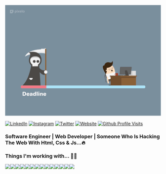<img src="https://raw.githubusercontent.com/ratul16/ratul16/master/img/cover.gif">

[![LinkedIn](https://img.shields.io/badge/LinkedIn-%23316192.svg?&style=for-the-badge&logo=LinkedIn&logoColor=white)](https://www.linkedin.com/in/ratul16/)
[![Instagram](https://img.shields.io/badge/Instagram%20-%23E4405F.svg?&style=for-the-badge&logo=Instagram&logoColor=white)](https://www.instagram.com/hasib.ratul/)
[![Twitter](https://img.shields.io/badge/Twitter%20-%231DA1F2.svg?&style=for-the-badge&logo=Twitter&logoColor=white)](https://twitter.com/hasib_ratul08)
[![Website](https://img.shields.io/website?label=Website&style=for-the-badge&logo=vue.js&logoColor=white&url=https://ratul16.netlify.app/)](https://ratul16.netlify.app/)
[![Github Profile Visits](https://badges.pufler.dev/visits/ratul16/ratul16?logo=GitHub&label=github%20visits&color=red&logoColor=white&style=for-the-badge)](https://github.com/ratul16)

### Software Engineer | Web Developer | Someone Who Is Hacking The Web With Html, Css & Js...🔥

<!-- <table width="100%"> 
  <tr>
  <td width="50%">
     
      🔭I’m currently working on Vue js
      
  </td>
   <td width="50%">
   
      🔥Spotify music player incoming
      
   </td>
</table> -->

### Things I'm working with... 👨‍💻
<div style="display:flex;">
   <img src="https://img.shields.io/badge/vuejs%20-%2335495e.svg?&style=for-the-badge&logo=vue.js&logoColor=%234FC08D"/>

   <img src="https://img.shields.io/badge/javascript%20-%23323330.svg?&style=for-the-badge&logo=javascript&logoColor=%23F7DF1E"/>

   <img src="https://img.shields.io/badge/SASS%20-hotpink.svg?&style=for-the-badge&logo=SASS&logoColor=white"/>

   <img src="https://img.shields.io/badge/html5%20-%23E34F26.svg?&style=for-the-badge&logo=html5&logoColor=white"/>

   <img src="https://img.shields.io/badge/css3%20-%231572B6.svg?&style=for-the-badge&logo=css3&logoColor=white"/>

   <img src="https://img.shields.io/badge/bootstrap%20-%23563D7C.svg?&style=for-the-badge&logo=bootstrap&logoColor=white"/>

   <img src="https://img.shields.io/badge/jquery%20-%230769AD.svg?&style=for-the-badge&logo=jquery&logoColor=white"/>

   <img src="https://img.shields.io/badge/mysql-%2300f.svg?&style=for-the-badge&logo=mysql&logoColor=white"/>

   <img src="https://img.shields.io/badge/git%20-%23F05033.svg?&style=for-the-badge&logo=git&logoColor=white"/>

   <img src="https://img.shields.io/badge/github%20-%23121011.svg?&style=for-the-badge&logo=github&logoColor=white"/>
   
   <img src="https://img.shields.io/badge/npm%20-%23323330.svg?&style=for-the-badge&logo=npm&logoColor=white"/>
   
   <img src="https://img.shields.io/badge/figma%20-%23F05033.svg?&style=for-the-badge&logo=figma&logoColor=white"/>
   
   <img src="https://img.shields.io/badge/nosql%20-%2307405e.svg?&style=for-the-badge&logo=nosql&logoColor=white"/>
      
   <img src ="https://img.shields.io/badge/Python-%234ea94b.svg?&style=for-the-badge&logo=Python&logoColor=white"/>
   
   
</div>


